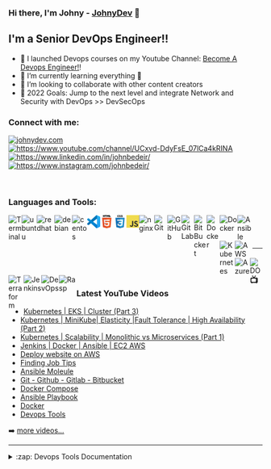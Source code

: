 ### Hi there, I'm Johny - [JohnyDev][website] 👋

## I'm a Senior DevOps Engineer!!

- 🔭 I launched Devops courses on my Youtube Channel: [Become A Devops Engineer!][course]!
- 🌱 I’m currently learning everything 🤣
- 👯 I’m looking to collaborate with other content creators
- 🥅 2022 Goals: Jump to the next level and integrate Network and Security with DevOps >> DevSecOps 
<!-- - ⚡ Fun fact: I love to draw and play guitar / drums -->


### Connect with me:

[<img alt="johnydev.com" src="https://img.icons8.com/dusk/64/000000/domain.png"/>][website]
[<img alt="https://www.youtube.com/channel/UCxvd-DdyFsE_07lCa4kRINA" src="https://img.icons8.com/external-justicon-lineal-color-justicon/64/000000/external-youtube-social-media-justicon-lineal-color-justicon.png"/>][youtube]
[<img alt="https://www.linkedin.com/in/johnbedeir/" src="https://img.icons8.com/external-justicon-lineal-color-justicon/64/000000/external-linkedin-social-media-justicon-lineal-color-justicon.png"/>][linkedin]
[<img alt="https://www.instagram.com/johnbedeir/" src="https://img.icons8.com/external-justicon-lineal-color-justicon/64/000000/external-instagram-social-media-justicon-lineal-color-justicon.png"/>][instagram]

<br />

### Languages and Tools:

<img align="left" alt="Terminal" width="26px" src="https://www.kindpng.com/picc/m/153-1538018_terminal-icon-hd-png-download.png" />
<img align="left" alt="ubuntu" width="30px" src="https://img.icons8.com/color/48/000000/ubuntu--v1.png"/>
<img align="left" alt="redhat" width="35px" src="https://img.icons8.com/color/48/000000/red-hat.png"/>
<img align="left" alt="debian" width="35px" src="https://img.icons8.com/color/48/000000/debian.png"/>
<img align="left" alt="centos" width="30px" src="https://img.icons8.com/color/48/000000/centos.png"/>
<img align="left" alt="Visual Studio Code" width="26px" src="https://raw.githubusercontent.com/github/explore/80688e429a7d4ef2fca1e82350fe8e3517d3494d/topics/visual-studio-code/visual-studio-code.png" />
<img align="left" alt="HTML5" width="26px" src="https://raw.githubusercontent.com/github/explore/80688e429a7d4ef2fca1e82350fe8e3517d3494d/topics/html/html.png" />
<img align="left" alt="CSS3" width="26px" src="https://raw.githubusercontent.com/github/explore/80688e429a7d4ef2fca1e82350fe8e3517d3494d/topics/css/css.png" />
<img align="left" alt="JavaScript" width="25px" src="https://raw.githubusercontent.com/github/explore/80688e429a7d4ef2fca1e82350fe8e3517d3494d/topics/javascript/javascript.png" />
<img align="left" alt="nginx" width="30px" src="https://img.icons8.com/color/48/000000/nginx.png"/>
<img align="left" alt="Git" width="26px" src="https://iconape.com/wp-content/png_logo_vector/git-icon.png" />
<img align="left" alt="GitHub" width="28px" src="https://img.icons8.com/stickers/100/000000/github.png"/>
<img align="left" alt="GitLab" width="25px" src="https://brandslogos.com/wp-content/uploads/thumbs/gitlab-logo-vector.svg" />
<img align="left" alt="BitBucket" width="25px" src="https://upload.wikimedia.org/wikipedia/commons/thumb/0/0e/Bitbucket-blue-logomark-only.svg/1200px-Bitbucket-blue-logomark-only.svg.png" />
<img align="left" alt="Docker" width="26px" src="https://img.icons8.com/external-tal-revivo-shadow-tal-revivo/24/000000/external-vagrant-an-open-source-software-product-for-building-and-maintaining-portable-virtual-software-logo-shadow-tal-revivo.png"/>
<img align="left" alt="Docker" width="35px" src="https://img.icons8.com/fluency/48/000000/docker.png"/>
<img align="left" alt="Ansible" width="30px" src="https://img.icons8.com/color/48/000000/ansible.png"/>
<img align="left" alt="Kubernetes" width="30px" src="https://img.icons8.com/color/48/000000/kubernetes.png"/>
<img align="left" alt="AWS" width="35px" src="https://upload.wikimedia.org/wikipedia/commons/thumb/9/93/Amazon_Web_Services_Logo.svg/1024px-Amazon_Web_Services_Logo.svg.png" />
<img align="left" alt="Azure" width="30px" src="https://img.icons8.com/fluency/48/000000/azure-1.png"/>
<img align="left" alt="DO" width="25px" src="https://img.icons8.com/external-tal-revivo-color-tal-revivo/24/000000/external-digital-ocean-a-cloud-infrastructure-with-data-centers-worldwide-logo-color-tal-revivo.png"/>
<img align="left" alt="Terraform" width="30px" src="https://img.icons8.com/color/48/000000/terraform.png"/>
<img align="left" alt="Jenkins" width="35px" src="https://img.icons8.com/color/48/000000/jenkins.png"/>
<img align="left" alt="DevOps" width="35px" src="https://img.icons8.com/color/48/000000/infinity-large.png"/>
<img align="left" alt="Rasp" width="35px" src="https://img.icons8.com/color/48/000000/raspberry-pi.png"/>

<br />
<br />
<br />

---

### 📺 Latest YouTube Videos

<!-- YOUTUBE:START -->
- [Kubernetes | EKS | Cluster (Part 3)](https://www.youtube.com/watch?v=4Tkxe0VjrYw)
- [Kubernetes | MiniKube| Elasticity |Fault Tolerance | High Availability (Part 2)](https://www.youtube.com/watch?v=kV4jINv3s-k)
- [Kubernetes | Scalability | Monolithic vs Microservices (Part 1)](https://www.youtube.com/watch?v=YfJZBngbhM8&t=537s)
- [Jenkins | Docker | Ansible | EC2 AWS](https://www.youtube.com/watch?v=awqwdGM_Trw&t=1379s)
- [Deploy website on AWS](https://www.youtube.com/watch?v=NeGdfKEXA-E)
- [Finding Job Tips](https://www.youtube.com/watch?v=PAMMBb1fHOM)
- [Ansible Moleule](https://www.youtube.com/watch?v=no8ZM1F7rhA&t=1714s)
- [Git - Github - Gitlab - Bitbucket](https://www.youtube.com/watch?v=MC5ZAyGl2bw&t=1347s)
- [Docker Compose](https://www.youtube.com/watch?v=mZdU7r8Rf5c&t=4s)
- [Ansible Playbook](https://www.youtube.com/watch?v=-86oMSw6pSc)
- [Docker](https://www.youtube.com/watch?v=konAsZCudrA&t=1498s)
- [Devops Tools](https://www.youtube.com/watch?v=KvZ5xyLT-Dw)
<!-- YOUTUBE:END -->

➡️ [more videos...](https://www.youtube.com/channel/UCxvd-DdyFsE_07lCa4kRINA)

---

<details>
  <summary>:zap: Devops Tools Documentation</summary>
  
<!--START_SECTION:activity-->
1. [Git Commands](https://github.com/johnbedeir/Devops-Tools-Documentation/tree/main/Git)
2. [Docker Commands](https://github.com/johnbedeir/Devops-Tools-Documentation/blob/main/Docker/Docker_commands.MD)  
3. [Docker-Compose](https://github.com/johnbedeir/Devops-Tools-Documentation/blob/main/Docker-Compose/docker-compose.yml)  
4. [Ansible Playbook Template](https://github.com/johnbedeir/Devops-Tools-Documentation/blob/main/Ansible-Playbook/ansible-playbook%20(example).yml)
5. [Ansible Molecule](https://github.com/johnbedeir/Devops-Tools-Documentation/tree/main/Ansible-Molecule)
6. [AWS](https://github.com/johnbedeir/Devops-Tools-Documentation/tree/main/AWS)
7. [Jenkins](https://github.com/johnbedeir/Devops-Tools-Documentation/tree/main/Jenkins)
8. [Kubernetes](https://github.com/johnbedeir/Devops-Tools-Documentation/tree/main/Kubernetes)
<!--END_SECTION:activity-->

</details>

[website]: https://johnydev.com
[youtube]: https://www.youtube.com/channel/UCxvd-DdyFsE_07lCa4kRINA
[instagram]: https://www.instagram.com/johnbedeir/
[linkedin]: https://www.linkedin.com/in/johnbedeir/
[course]: https://www.youtube.com/channel/UCxvd-DdyFsE_07lCa4kRINA
